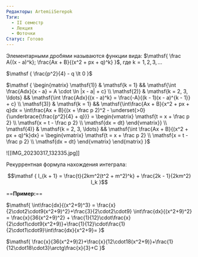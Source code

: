 ```yaml
---
Редакторы: ArtemiiSerepok
Тэги:
  - II семестр
  - Лекция
  - Фоточки
Статус: Готово
---
```

Элементарными дробями называются функции вида: $\mathsf{  
\frac A{(x - a)^k}; \frac{Ax + B}{(x^2 + px + q)^k}  
}$, где $\mathsf  
{  
k = 1, 2, 3, \ldots  
}$

$\mathsf  
{  
\frac{p^2}{4} - q \lt 0  
}$

  

$\mathsf  
{  
\begin{matrix}  
\mathsf{1)} & \mathsf{k = 1} && \mathsf{\int \frac{Adx}{x - a} = A \cdot \ln |x - a| + c} \\  
\mathsf{2)} & \mathsf{k = 2, 3, \ldots} && \mathsf{\int \frac{Adx}{(x - a)^k} = \frac{-A}{(k - 1)(x - a)^{k - 1}} + c} \\  
\mathsf{3)} & \mathsf{k = 1} && \mathsf{\int\frac{Ax + B}{x^2 + px + q}dx = \int\frac{Ax + B}{(x + \frac p 2)^2 - \underset{>0}{\underbrace{\frac{p^2}{4} + q}}} =  
\begin{vmatrix}  
\mathsf{t = x + \frac p 2} \\  
\mathsf{x = t - \frac p 2} \\  
\mathsf{dx = dt}  
\end{vmatrix}} \\  
\mathsf{4)} & \mathsf{k = 2, 3, \ldots} && \mathsf{\int \frac{Ax + B}{(x^2 + px + q)^k}dx} =  
\begin{vmatrix}  
\mathsf{t = x + \frac p 2} \\  
\mathsf{x = t - \frac p 2} \\  
\mathsf{dx = dt}  
\end{vmatrix}  
\end{matrix}  
}$

![[IMG_20230317_132335.jpg]]

Рекуррентная формула нахождения интеграла:

$$\mathsf  
{  
I_{k + 1} = \frac{t}{2km^2(t^2 + m^2)^k} + \frac{2k - 1}{2km^2} I_k  
}$$

==**Пример:**==

$\mathsf{  
\int\frac{dx}{(x^2+9)^3} = \frac{x}{2\cdot2\cdot9(x^2+9)^2}+\frac{3}{2\cdot2\cdot9} \int\frac{dx}{(x^2+9)^2} = \frac{x}{36(x^2+9)^2} + \frac{1}{12}\cdot\frac{x}{2\cdot1\cdot9(x^2+9)}+\frac{1}{12}\cdot\frac{1}{2\cdot1\cdot9}\int\frac{dx}{x^2+9}=  
}$

$\mathsf{  
\frac{x}{36(x^2+9)2}+\frac{x}{12\cdot18(x^2+9)}+\frac{1}{12\cdot18\cdot3}\arctg\frac{x}{3}+C  
}$